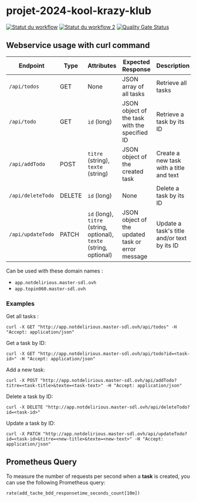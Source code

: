 # projet-2024-kool-krazy-klub

[![Statut du workflow](https://github.com/M2DL-IVVQ-DevOps/projet-2024-kool-krazy-klub/actions/workflows/tools_installation.yaml/badge.svg)](https://github.com/M2DL-IVVQ-DevOps/projet-2024-kool-krazy-klub/actions)
[![Statut du workflow 2](https://github.com/M2DL-IVVQ-DevOps/projet-2024-kool-krazy-klub/actions/workflows/docker_push.yaml/badge.svg)](https://github.com/M2DL-IVVQ-DevOps/projet-2024-kool-krazy-klub/actions)
[![Quality Gate Status](https://sonar.deed1t.master-sdl.ovh/api/project_badges/measure?project=projet-2024-kool-krazy-klub&metric=alert_status&token=sqb_247c2a85db8b2408f987cb153f5a5149e553c8fd)](https://sonar.deed1t.master-sdl.ovh/dashboard?id=projet-2024-kool-krazy-klub)

## Webservice usage with curl command

| Endpoint                | Type   | Attributes                                    | Expected Response                                  | Description                                          |
|-------------------------|--------|-----------------------------------------------|---------------------------------------------------|------------------------------------------------------|
| `/api/todos`            | GET    | None                                          | JSON array of all tasks                           | Retrieve all tasks                                   |
| `/api/todo`             | GET    | `id` (long)                                   | JSON object of the task with the specified ID     | Retrieve a task by its ID                            |
| `/api/addTodo`          | POST   | `titre` (string), `texte` (string)            | JSON object of the created task                   | Create a new task with a title and text              |
| `/api/deleteTodo`       | DELETE | `id` (long)                                   | None                                              | Delete a task by its ID                              |
| `/api/updateTodo`       | PATCH  | `id` (long), `titre` (string, optional), `texte` (string, optional) | JSON object of the updated task or error message  | Update a task's title and/or text by its ID          |

Can be used with these domain names : 
- `app.notdelirious.master-sdl.ovh`
- `app.topin060.master-sdl.ovh`

### Examples

Get all tasks :
```shell
curl -X GET "http://app.notdelirious.master-sdl.ovh/api/todos" -H "Accept: application/json"
```

Get a task by ID:
```shell
curl -X GET "http://app.notdelirious.master-sdl.ovh/api/todo?id=<task-id>" -H "Accept: application/json"
```

Add a new task:
```shell
curl -X POST "http://app.notdelirious.master-sdl.ovh/api/addTodo?titre=<task-title>&texte=<task-text>" -H "Accept: application/json"
```

Delete a task by ID:
```shell
curl -X DELETE "http://app.notdelirious.master-sdl.ovh/api/deleteTodo?id=<task-id>"
```

Update a task by ID:
```shell
curl -X PATCH "http://app.notdelirious.master-sdl.ovh/api/updateTodo?id=<task-id>&titre=<new-title>&texte=<new-text>" -H "Accept: application/json"
```
## Prometheus Query

To measure the number of requests per second when a **task** is created, you can use the following Prometheus query:
```prometheus
rate(add_tache_bdd_responsetime_seconds_count[10m])
```